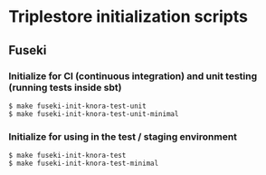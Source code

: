 # Triplestore initialization scripts

## Fuseki

### Initialize for CI (continuous integration) and unit testing (running tests inside sbt)
```
$ make fuseki-init-knora-test-unit
$ make fuseki-init-knora-test-unit-minimal
```

### Initialize for using in the test / staging environment
```
$ make fuseki-init-knora-test
$ make fuseki-init-knora-test-minimal
```
